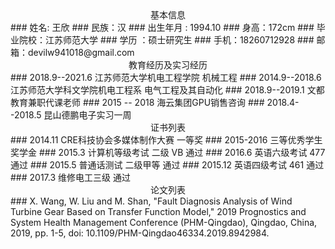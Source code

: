 <center> 基本信息 </center> 
### 姓名: 王欣
### 民族：汉 
### 出生年月 : 1994.10
### 身高：172cm 
### 毕业院校：江苏师范大学 
### 学历 ：硕士研究生
### 手机：18260712928 
### 邮箱：devilw941018@gmail.com
<center> 教育经历及实习经历 </center>  
### 2018.9--2021.6 江苏师范大学机电工程学院 机械工程
### 2014.9--2018.6 江苏师范大学科文学院机电工程系 电气工程及其自动化
### 2018.9--2019.1 文都教育兼职代课老师
###  2015 -- 2018  海云集团GPU销售咨询
### 2018.4--2018.5 昆山德鹏电子实习一周

<center> 证书列表 </center>
### 2014.11 CRE科技协会多媒体制作大赛 一等奖
### 2015-2016 三等优秀学生奖学金
### 2015.3 计算机等级考试 二级 VB 通过
### 2016.6 英语六级考试 477 通过
### 2015.5 普通话测试 二级甲等 通过
### 2015.12 英语四级考试 461 通过
### 2017.3  维修电工三级 通过

<center> 论文列表 </center>
### X. Wang, W. Liu and M. Shan, "Fault Diagnosis Analysis of Wind Turbine Gear Based on Transfer Function Model," 2019 Prognostics and System Health Management Conference (PHM-Qingdao), Qingdao, China, 2019, pp. 1-5, doi: 10.1109/PHM-Qingdao46334.2019.8942984.

